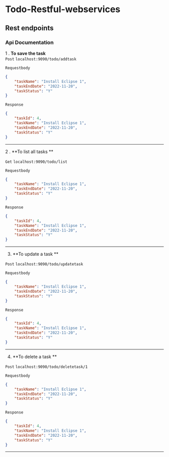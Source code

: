 # Todo-Restful-webservices

## Rest endpoints

### Api Documentation

1 . **To save the task**  
`Post` `localhost:9090/todo/addtask`  

`Requestbody` 
```JSON
{
    "taskName": "Install Eclipse 1",
    "taskEndDate": "2022-11-20",
    "taskStatus": "Y"
}
```
`Response` 
```JSON
{
    "taskId": 4,
    "taskName": "Install Eclipse 1",
    "taskEndDate": "2022-11-20",
    "taskStatus": "Y"
}
```
--------------------------------------------------------------------------------------------------------------------------------------------

2 . **To list all tasks **

`Get` `localhost:9090/todo/list`  

`Requestbody` 
```JSON
{
    "taskName": "Install Eclipse 1",
    "taskEndDate": "2022-11-20",
    "taskStatus": "Y"
}
```
`Response` 
```JSON
{
    "taskId": 4,
    "taskName": "Install Eclipse 1",
    "taskEndDate": "2022-11-20",
    "taskStatus": "Y"
}
```
--------------------------------------------------------------------------------------------------------------------------------------------

3. **To update a task **

`Post` `localhost:9090/todo/updatetask`  

`Requestbody` 
```JSON
{
    "taskName": "Install Eclipse 1",
    "taskEndDate": "2022-11-20",
    "taskStatus": "Y"
}
```
`Response` 
```JSON
{
    "taskId": 4,
    "taskName": "Install Eclipse 1",
    "taskEndDate": "2022-11-20",
    "taskStatus": "Y"
}
```
--------------------------------------------------------------------------------------------------------------------------------------------

4. **To delete a task  **

`Post` `localhost:9090/todo/deletetask/1`  

`Requestbody` 
```JSON
{
    "taskName": "Install Eclipse 1",
    "taskEndDate": "2022-11-20",
    "taskStatus": "Y"
}
```
`Response` 
```JSON
{
    "taskId": 4,
    "taskName": "Install Eclipse 1",
    "taskEndDate": "2022-11-20",
    "taskStatus": "Y"
}
```
--------------------------------------------------------------------------------------------------------------------------------------------
